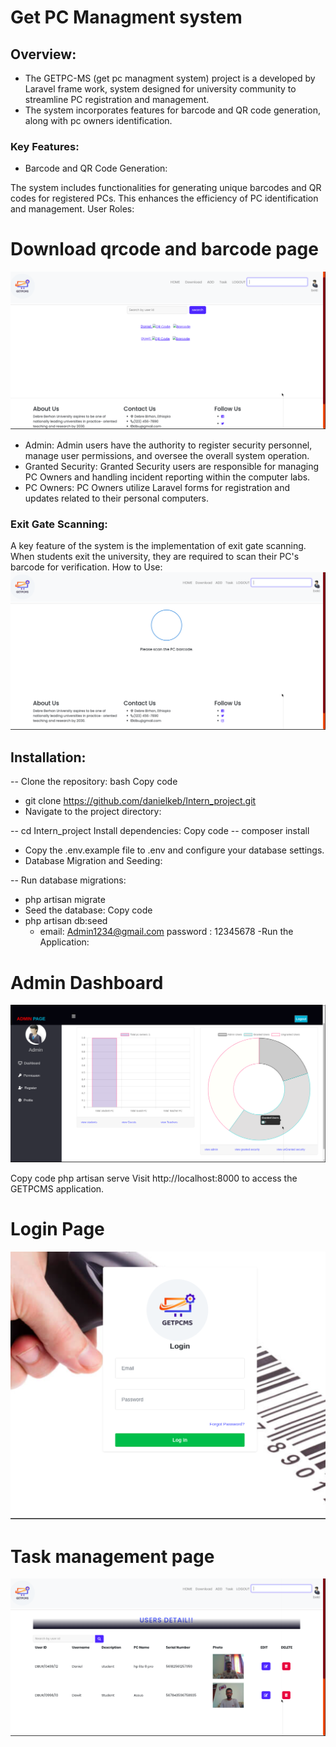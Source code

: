 # Get PC Managment system
## Overview:
 - The GETPC-MS (get pc managment system) project is a developed by Laravel frame work, system designed for university community to streamline PC registration and management. 
 - The system incorporates features for barcode and QR code generation, along with pc owners identification.

### Key Features:

- Barcode and QR Code Generation:

The system includes functionalities for generating unique barcodes and QR codes for registered PCs. This enhances the efficiency of PC identification and management.
User Roles:
# Download qrcode and barcode page
![Alt Text](https://github.com/danielkeb/Intern_project/raw/main/public/images/downloadqrcode.png)
- Admin: Admin users have the authority to register security personnel, manage user permissions, and oversee the overall system operation.
- Granted Security: Granted Security users are responsible for managing PC Owners and handling incident reporting within the computer labs.
- PC Owners: PC Owners utilize Laravel forms for registration and updates related to their personal computers.

### Exit Gate Scanning:

A key feature of the system is the implementation of exit gate scanning. When students exit the university, they are required to scan their PC's barcode for verification.
How to Use:
![Alt Text](https://github.com/danielkeb/Intern_project/raw/main/public/images/waitingtoscan.png)


## Installation:

-- Clone the repository:
bash
Copy code
   - git clone https://github.com/danielkeb/Intern_project.git
   - Navigate to the project directory:

-- cd Intern_project
Install dependencies:
Copy code
-- composer install
- Copy the .env.example file to .env and configure your database settings.
- Database Migration and Seeding:

-- Run database migrations:
- php artisan migrate
- Seed the database:
Copy code
- php artisan db:seed
   - email: Admin1234@gmail.com password : 12345678
-Run the Application:
# Admin Dashboard
![Alt Text](https://github.com/danielkeb/Intern_project/raw/main/public/images/admindashboard.png)

Copy code
php artisan serve
Visit http://localhost:8000 to access the GETPCMS application.
# Login Page
![Alt Text](https://github.com/danielkeb/Intern_project/raw/main/public/images/logingtpcms.png)

# Task management page
![Alt Text](https://github.com/danielkeb/Intern_project/raw/main/public/images/taskpage.png)
